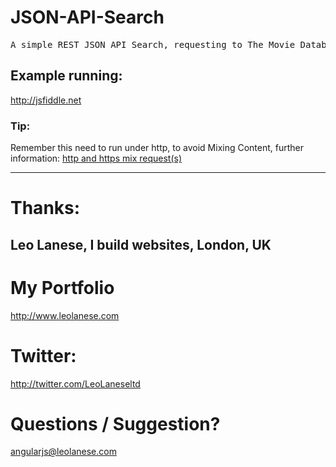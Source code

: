 # JSON-API-Search

<pre>
A simple REST JSON API Search, requesting to The Movie Database (TMDb) end-point(s)
</pre>

## Example running:
<a href="http://jsfiddle.net/leolanese/qh4deaug/" target="_blank">http://jsfiddle.net</a><br>

### Tip:
Remember this need to run under http, to avoid Mixing Content, further information:
<a href="https://developers.google.com/web/fundamentals/security/prevent-mixed-content/fixing-mixed-content" target="_blank">http and https mix request(s)</a><br>


---
# Thanks:

## Leo Lanese, I build websites, London, UK<br>

# My Portfolio<br>
<a href="http://www.leolanese.com" target="_blank">http://www.leolanese.com</a><br>

# Twitter:<br>
<a href="http://twitter.com/LeoLaneseltd" target="_blank">http://twitter.com/LeoLaneseltd</a><br>

# Questions / Suggestion?<br>
<a href="mail:to">angularjs@leolanese.com</a><br>
